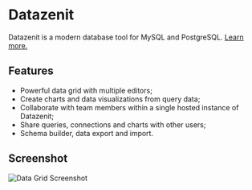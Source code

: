 # Datazenit

Datazenit is a modern database tool for MySQL and PostgreSQL. [Learn more.](https://datazenit.com)

## Features

- Powerful data grid with multiple editors;
- Create charts and data visualizations from query data;
- Collaborate with team members within a single hosted instance of Datazenit;
- Share queries, connections and charts with other users;
- Schema builder, data export and import.

## Screenshot

![Data Grid Screenshot](https://raw.githubusercontent.com/datazenit/datazenit-releases/master/data-grid.png)
